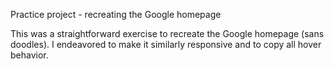 Practice project - recreating the Google homepage

This was a straightforward exercise to recreate the Google homepage (sans doodles).  I endeavored to make it similarly responsive and to copy all hover behavior.